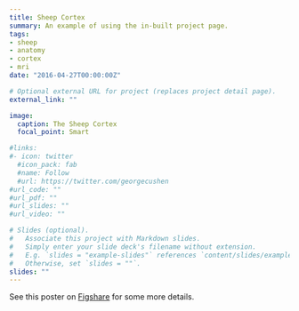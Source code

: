```yaml
---
title: Sheep Cortex
summary: An example of using the in-built project page.
tags:
- sheep
- anatomy
- cortex
- mri
date: "2016-04-27T00:00:00Z"

# Optional external URL for project (replaces project detail page).
external_link: ""

image:
  caption: The Sheep Cortex
  focal_point: Smart

#links:
#- icon: twitter
  #icon_pack: fab
  #name: Follow
  #url: https://twitter.com/georgecushen
#url_code: ""
#url_pdf: ""
#url_slides: ""
#url_video: ""

# Slides (optional).
#   Associate this project with Markdown slides.
#   Simply enter your slide deck's filename without extension.
#   E.g. `slides = "example-slides"` references `content/slides/example-slides.md`.
#   Otherwise, set `slides = ""`.
slides: ""
---
```

See this poster on [Figshare](https://figshare.com/articles/Surface-based_cortical_parcellation_of_the_sheep_brain/5426518) for some more details.
